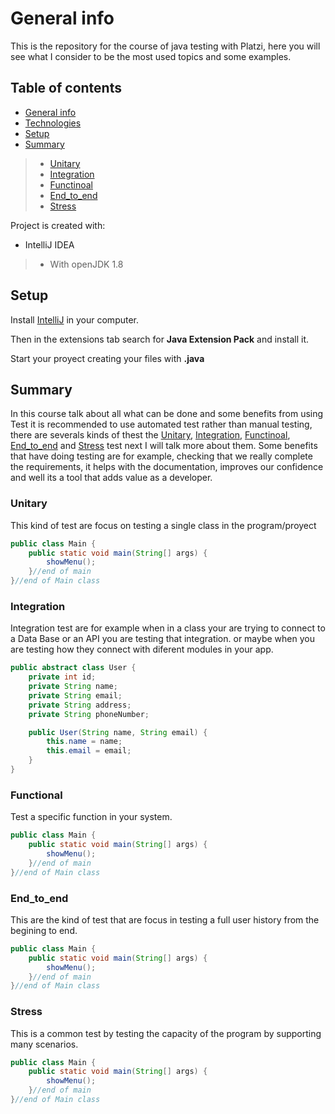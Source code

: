 # General info
This is the repository for the course of java testing with Platzi, here you will see what I consider to be the most used topics and some examples.

## Table of contents
* [General info](#general-info)
* [Technologies](#technologies)
* [Setup](#setup)
* [Summary](#summary)
> * [Unitary](#unitary)
> * [Integration](#integration)
> * [Functinoal](#functional)
> * [End_to_end](#end_to_end)
> * [Stress](#stress)

Project is created with:
* IntelliJ IDEA
> * With openJDK 1.8 

	
## Setup
Install [IntelliJ](https://www.jetbrains.com/es-es/idea/download/#section=windows) in your computer.

Then in the extensions tab search for **Java Extension Pack** and install it.

Start your proyect creating your files with **.java**  

## Summary
In this course talk about all what can be done and some benefits from using Test it is recommended to use automated test rather than manual testing, there are severals kinds of thest the [Unitary](#unitary), [Integration](#integration), [Functinoal](#functional), [End_to_end](#end_to_end) and [Stress](#stress) test next I will talk more about them. Some benefits that have doing testing are for example, checking that we really complete the requirements, it helps with the documentation, improves our confidence and well its a tool that adds value as a developer.

### Unitary
This kind of test are focus on testing a single class in the program/proyect 
```java
public class Main {
    public static void main(String[] args) {
        showMenu();
    }//end of main
}//end of Main class
```
### Integration
Integration test are for example when in a class your are trying to connect to a Data Base or an API you are testing that integration. or maybe when you are testing how they connect with diferent modules in your app.
```java
public abstract class User {
    private int id;
    private String name;
    private String email;
    private String address;
    private String phoneNumber;

    public User(String name, String email) {
        this.name = name;
        this.email = email;
    }
}
```
### Functional
Test a specific function in your system.
```java
public class Main {
    public static void main(String[] args) {
        showMenu();
    }//end of main
}//end of Main class
```
### End_to_end
This are the kind of test that are focus in testing a full user history from the begining to end.
```java
public class Main {
    public static void main(String[] args) {
        showMenu();
    }//end of main
}//end of Main class
```
### Stress
This is a common test by testing the capacity of the program by supporting many scenarios.
```java
public class Main {
    public static void main(String[] args) {
        showMenu();
    }//end of main
}//end of Main class
```
